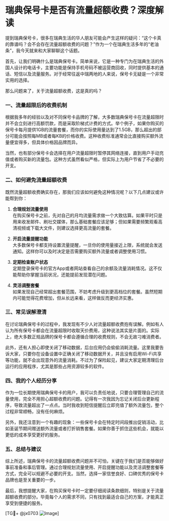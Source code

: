 # 瑞典保号卡是否有流量超额收费？深度解读

提到瑞典保号卡，很多在瑞典生活的华人朋友可能会产生这样的疑问：“这个卡真的靠谱吗？会不会存在流量超额收费的问题？”作为一个在瑞典生活多年的“老油条”，我今天就来和大家聊聊这个话题。

首先，让我们明确什么是瑞典保号卡。简单来说，它是一种专门为在瑞典生活的外国人设计的电话卡，主要功能是保持手机号码不被运营商回收，同时提供基本的通话、短信以及流量服务。对于经常往返中瑞两地的人来说，保号卡无疑是一个非常实用的选择。

那么问题来了，关于流量超额收费，这是真的吗？

### 一、流量超限后的收费机制

根据我多年的经验以及对不同保号卡品牌的了解，大多数瑞典保号卡在流量超限时并不会立刻进行高额罚款，而是采取阶梯式计费的方式。举个例子，如果你购买的保号卡每月提供1GB的流量套餐，而你的实际使用量达到了1.5GB，那么超出的部分可能会按照每MB或者每KB的价格收费。这种收费标准通常会比直接购买额外流量便宜得多，但具体价格因品牌而异。

当然，也有部分保号卡会选择在用户流量超限时暂停其网络连接，直到用户手动充值或者购买新的流量包。这种方式虽然看似严格，但实际上为用户节省了不必要的开支。

### 二、如何避免流量超额收费

既然流量超额收费确实存在，那我们应该如何避免这种情况呢？以下几点建议或许能帮到你：

1. **合理规划流量使用**  
   在购买保号卡之前，先对自己的月均流量需求做一个大致估算。如果平时只是用来收发邮件、刷社交媒体，那么基础套餐应该足够；但如果需要频繁观看高清视频或下载大文件，则建议选择更高流量的套餐。

2. **开启流量提醒功能**  
   大多数保号卡都支持设置流量提醒，一旦你的使用量接近上限，系统就会发送通知。这样你可以及时决定是否需要购买额外流量或者调整使用习惯。

3. **定期检查账户状态**  
   定期登录保号卡的官方App或者网站查看自己的余额及流量消耗情况。这不仅能帮助你掌握当前状况，还能提前发现潜在问题。

4. **灵活调整套餐**  
   如果发现自己经常超出套餐范围，不妨考虑升级到更高档位的套餐。虽然短期内可能觉得花费增加，但从长远来看，这样做反而更经济实惠。

### 三、常见误解澄清

在讨论瑞典保号卡的过程中，我发现有不少人对流量超额收费抱有误解。例如有人认为所有保号卡都会在流量超限时收取天价费用，这种说法其实是片面的。实际上，绝大多数正规品牌的保号卡都会遵循合理的收费规则，不会无故刁难消费者。

此外，还有人担心即使关闭了移动数据，后台应用仍会偷偷消耗流量。这里我要告诉大家，只要你在设备设置中正确关闭了移动数据开关，并且没有启用Wi-Fi共享等功能，就不会出现意外的流量消耗。不过为了保险起见，建议大家定期清理后台运行的应用程序，尤其是那些占用资源较多的软件。

### 四、我的个人经历分享

作为一位长期使用瑞典保号卡的用户，我可以负责任地说，只要合理管理自己的流量使用，完全不用担心超额收费的问题。记得有一次我因为忘记关闭后台更新程序，导致流量超出了一点点。当时我收到短信提醒后立即充值了额外流量包，整个过程非常顺畅，没有任何麻烦。

另外，我还注意到一个有趣的现象：一些保号卡会在特定时间段推出促销活动，比如圣诞节期间赠送额外流量或者打折销售套餐。如果你善于抓住这些机会，就能以更低的成本享受更好的服务。

### 五、总结与建议

综上所述，瑞典保号卡的流量超额收费问题并不可怕，关键在于我们是否能够做好事前准备和事后管理。通过合理规划流量使用、开启提醒功能以及灵活调整套餐等方式，完全可以规避不必要的开支。当然，选择一家信誉良好、口碑优秀的保号卡品牌也是至关重要的一步。

最后，我想提醒大家，在购买保号卡时一定要仔细阅读条款细则，特别是关于流量超额收费的部分。毕竟每个人的需求不同，只有找到最适合自己的方案，才能真正享受到便捷的服务。

[TG💪+ @jx0703 ![Image](https://github.com/user-attachments/assets/dbca1d08-cadb-493c-b0ec-ad6f7a83f270)]